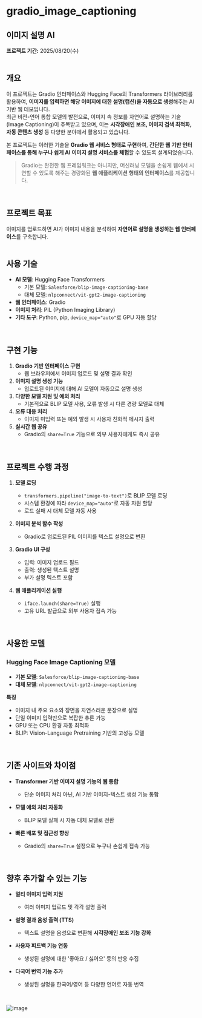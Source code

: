 # gradio_image_captioning  
## 이미지 설명 AI  
**프로젝트 기간:** 2025/08/20(수)  
<br/>

## 개요  
이 프로젝트는 Gradio 인터페이스와 Hugging Face의 Transformers 라이브러리를 활용하여, **이미지를 입력하면 해당 이미지에 대한 설명(캡션)을 자동으로 생성**해주는 AI 기반 웹 데모입니다.  
최근 비전-언어 통합 모델의 발전으로, 이미지 속 정보를 자연어로 설명하는 기술(Image Captioning)이 주목받고 있으며, 이는 **시각장애인 보조, 이미지 검색 최적화, 자동 콘텐츠 생성** 등 다양한 분야에서 활용되고 있습니다.  

본 프로젝트는 이러한 기술을 **Gradio 웹 서비스 형태로 구현**하여, **간단한 웹 기반 인터페이스를 통해 누구나 쉽게 AI 이미지 설명 서비스를 체험**할 수 있도록 설계되었습니다.  
> Gradio는 완전한 웹 프레임워크는 아니지만, 머신러닝 모델을 손쉽게 웹에서 시연할 수 있도록 해주는 경량화된 **웹 애플리케이션 형태의 인터페이스**를 제공합니다.

<br/>

## 프로젝트 목표  
이미지를 업로드하면 AI가 이미지 내용을 분석하여 **자연어로 설명을 생성하는 웹 인터페이스**를 구축합니다.  
<br/>

## 사용 기술  
- **AI 모델**: Hugging Face Transformers  
  - 기본 모델: `Salesforce/blip-image-captioning-base`  
  - 대체 모델: `nlpconnect/vit-gpt2-image-captioning`  
- **웹 인터페이스**: Gradio  
- **이미지 처리**: PIL (Python Imaging Library)  
- **기타 도구**: Python, pip, `device_map="auto"`로 GPU 자동 할당  
<br/>

## 구현 기능  
1. **Gradio 기반 인터페이스 구현**  
   - 웹 브라우저에서 이미지 업로드 및 설명 결과 확인  
2. **이미지 설명 생성 기능**  
   - 업로드된 이미지에 대해 AI 모델이 자동으로 설명 생성  
3. **다양한 모델 지원 및 예외 처리**  
   - 기본적으로 BLIP 모델 사용, 오류 발생 시 다른 경량 모델로 대체  
4. **오류 대응 처리**  
   - 이미지 미입력 또는 예외 발생 시 사용자 친화적 메시지 출력  
5. **실시간 웹 공유**  
   - Gradio의 `share=True` 기능으로 외부 사용자에게도 즉시 공유  
<br/>

## 프로젝트 수행 과정  
1. **모델 로딩**  
   - `transformers.pipeline("image-to-text")`로 BLIP 모델 로딩  
   - 시스템 환경에 따라 `device_map="auto"`로 자동 자원 할당  
   - 로드 실패 시 대체 모델 자동 사용  

2. **이미지 분석 함수 작성**  
   - Gradio로 업로드된 PIL 이미지를 텍스트 설명으로 변환  

3. **Gradio UI 구성**  
   - 입력: 이미지 업로드 필드  
   - 출력: 생성된 텍스트 설명  
   - 부가 설명 텍스트 포함  

4. **웹 애플리케이션 실행**  
   - `iface.launch(share=True)` 실행  
   - 고유 URL 발급으로 외부 사용자 접속 가능  
<br/>

## 사용한 모델  
### Hugging Face Image Captioning 모델  
- **기본 모델**: `Salesforce/blip-image-captioning-base`  
- **대체 모델**: `nlpconnect/vit-gpt2-image-captioning`  

**특징**  
- 이미지 내 주요 요소와 장면을 자연스러운 문장으로 설명  
- 단일 이미지 입력만으로 복잡한 추론 가능  
- GPU 또는 CPU 환경 자동 최적화  
- BLIP: Vision-Language Pretraining 기반의 고성능 모델  
<br/>

## 기존 사이트와 차이점  
- **Transformer 기반 이미지 설명 기능의 웹 통합**  
  - 단순 이미지 처리 아닌, AI 기반 이미지-텍스트 생성 기능 통합  

- **모델 예외 처리 자동화**  
  - BLIP 모델 실패 시 자동 대체 모델로 전환  

- **빠른 배포 및 접근성 향상**  
  - Gradio의 `share=True` 설정으로 누구나 손쉽게 접속 가능  
<br/>

## 향후 추가할 수 있는 기능  
- **멀티 이미지 입력 지원**  
  - 여러 이미지 업로드 및 각각 설명 출력  

- **설명 결과 음성 출력 (TTS)**  
  - 텍스트 설명을 음성으로 변환해 **시각장애인 보조 기능 강화**  

- **사용자 피드백 기능 연동**  
  - 생성된 설명에 대한 '좋아요 / 싫어요' 등의 반응 수집  

- **다국어 번역 기능 추가**  
  - 생성된 설명을 한국어/영어 등 다양한 언어로 자동 번역  
<br/>

![image](https://github.com/user-attachments/assets/4654b8be-fc81-4148-9886-4dbbb4ce0078)
